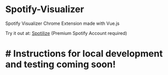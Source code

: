 # Spotify-Visualizer
Spotify Visualizer Chrome Extension made with Vue.js 

Try it out at: [Spotilize](https://spotilize.herokuapp.com/) (Premium Spotify Account required)

# # Instructions for local development and testing coming soon!
